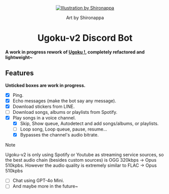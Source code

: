 <div align="center">
  <a href="https://twitter.com/shironappa_">
      <img src="https://cdn.discordapp.com/attachments/1255158843546271866/1277637460620480533/main.png?ex=66cde41b&is=66cc929b&hm=9a91acfc9e3f34f5946d59a4f6fbbed8486c98bf6b92e79635616287827d37ab&" alt="Illustration by Shironappa">
  </a>
  <p>Art by Shironappa</p>
  <h1>Ugoku-v2 Discord Bot</h1>
</div>
<b>A work in progress rework of <a href='https://github.com/Shewiiii/Ugoku-bot'>Ugoku !</a>, completely refactored and lightweight~</b>
<h2>Features</h2>
<b>Unticked boxes are work in progress.</b>  

- [x] Ping.
- [x] Echo messages (make the bot say any message).
- [x] Download stickers from LINE.   
- [ ] Download songs, albums or playlists from Spotify.
- [x] Play songs in a voice channel.
  - [x] Skip, Show queue, Autodetect and add songs/albums, or playlists.
  - [ ] Loop song, Loop queue, pause, resume...
  - [x] Bypasses the channel's audio bitrate.
> [!NOTE]
> Ugoku-v2 is only using Spotify or Youtube as streaming service sources, so the best audio chain (besides custom sources) is OGG 320kbps -> Opus 510kpbs. However the audio quality is extremely similar to FLAC -> Opus 510kpbs
- [ ] Chat using GPT-4o Mini.
- [ ] And maybe more in the future~
